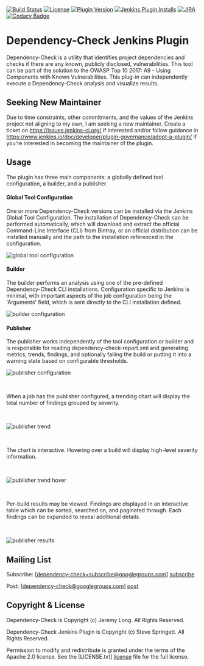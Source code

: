 [![Build Status](https://ci.jenkins.io/buildStatus/icon?job=Plugins/dependency-check-plugin/master)](https://ci.jenkins.io/job/Plugins/job/dependency-check-plugin)
[![License][license-image]][license-url]
[![Plugin Version](https://img.shields.io/jenkins/plugin/v/dependency-check-jenkins-plugin.svg)](https://plugins.jenkins.io/dependency-check-jenkins-plugin)
[![Jenkins Plugin Installs](https://img.shields.io/jenkins/plugin/i/dependency-check-jenkins-plugin.svg?color=blue)](https://plugins.jenkins.io/dependency-check-jenkins-plugin)
[![JIRA](https://img.shields.io/badge/issue_tracker-JIRA-red.svg)](https://issues.jenkins-ci.org/issues/?jql=component%20%3D%20dependency-check-jenkins-plugin)
[![Codacy Badge](https://api.codacy.com/project/badge/Grade/d8d32c08cb1f401ba0f950daca885901)](https://www.codacy.com/app/stevespringett/dependency-check-plugin?utm_source=github.com&amp;utm_medium=referral&amp;utm_content=jenkinsci/dependency-check-plugin&amp;utm_campaign=Badge_Grade)


# Dependency-Check Jenkins Plugin
Dependency-Check is a utility that identifies project dependencies and checks if there are any known, publicly 
disclosed, vulnerabilities. This tool can be part of the solution to the OWASP Top 10 2017: A9 - Using 
Components with Known Vulnerabilities. This plug-in can independently execute a Dependency-Check analysis and 
visualize results.

## Seeking New Maintainer
Due to time constraints, other commitments, and the values of the Jenkins project not aligning to my own, I am seeking 
a new maintainer. Create a ticket on https://issues.jenkins-ci.org/ if interested and/or follow guidance in 
https://www.jenkins.io/doc/developer/plugin-governance/adopt-a-plugin/ if you're interested in becoming the maintainer of the plugin.

## Usage
The plugin has three main components: a globally defined tool configuration, a builder, and a publisher.

#### Global Tool Configuration
One or more Dependency-Check versions can be installed via the Jenkins Global Tool Configuration. The installation of Dependency-Check can be performed automatically, which will download and extract the official Command-Line Interface (CLI) from Bintray, or an official distribution can be installed manually and the path to the installation referenced in the configuration.

![global tool configuration](https://raw.githubusercontent.com/jenkinsci/dependency-check-plugin/master/docs/images/global-tool-configuration.png)

#### Builder
The builder performs an analysis using one of the pre-defined Dependency-Check CLI installations. Configuration specific to Jenkins is minimal, with important aspects of the job configuration being the 'Arguments' field, which is sent directly to the CLI installation defined. 

![builder configuration](https://raw.githubusercontent.com/jenkinsci/dependency-check-plugin/master/docs/images/builder-config.png)

#### Publisher
The publisher works independently of the tool configuration or builder and is responsible for reading dependency-check-report.xml and generating metrics, trends, findings, and optionally failing the build or putting it into a warning state based on configurable thresholds. 

![publisher configuration](https://raw.githubusercontent.com/jenkinsci/dependency-check-plugin/master/docs/images/publisher-config.png)

<p><br></p>

When a job has the publisher configured, a trending chart will display the total number of findings grouped by severity.

<p><br></p>

![publisher trend](https://raw.githubusercontent.com/jenkinsci/dependency-check-plugin/master/docs/images/publisher-trend.png)

<p><br></p>

The chart is interactive. Hovering over a build will display high-level severity information.

<p><br></p>

![publisher trend hover](https://raw.githubusercontent.com/jenkinsci/dependency-check-plugin/master/docs/images/publisher-trend-hover.png)

<p><br></p>

Per-build results may be viewed. Findings are displayed in an interactive table which can be sorted, searched on, and paginated through. Each findings can be expanded to reveal additional details.

<p><br></p>

![publisher results](https://raw.githubusercontent.com/jenkinsci/dependency-check-plugin/master/docs/images/publisher-results-expanded.png)


## Mailing List
Subscribe: [dependency-check+subscribe@googlegroups.com] [subscribe]

Post: [dependency-check@googlegroups.com] [post]

## Copyright & License
Dependency-Check is Copyright (c) Jeremy Long. All Rights Reserved.

Dependency-Check Jenkins Plugin is Copyright (c) Steve Springett. All Rights Reserved.

Permission to modify and redistribute is granted under the terms of the Apache 2.0 license. See the [LICENSE.txt] [license] file for the full license.

  [subscribe]: mailto:dependency-check+subscribe@googlegroups.com
  [post]: mailto:dependency-check@googlegroups.com
  [license]: https://github.com/jenkinsci/dependency-check-plugin/blob/master/LICENSE.txt
  [notices]: https://github.com/jenkinsci/dependency-check-plugin/blob/master/NOTICES.txt
  [license-image]: https://img.shields.io/badge/license-apache%20v2-brightgreen.svg
  [license-url]: https://github.com/jenkinsci/dependency-check-plugin/blob/master/LICENSE.txt
